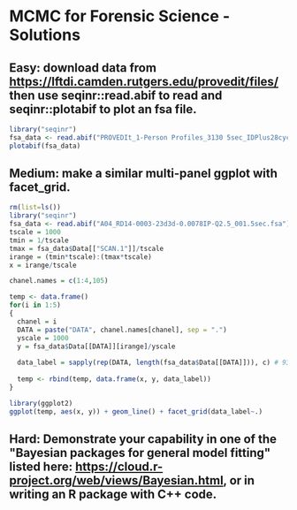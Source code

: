 # MCMC for Forensic Science - Solutions

## Easy: download data from https://lftdi.camden.rutgers.edu/provedit/files/ then use seqinr::read.abif to read and seqinr::plotabif to plot an fsa file.

```R
library("seqinr")
fsa_data <- read.abif("PROVEDIt_1-Person Profiles_3130 5sec_IDPlus28cycles/5 sec/RD14-0003(011816CMG_5sec)/A04_RD14-0003-23d3d-0.0078IP-Q2.5_001.5sec.fsa")
plotabif(fsa_data)
```
## Medium: make a similar multi-panel ggplot with facet_grid.

```R
rm(list=ls())
library("seqinr")
fsa_data <- read.abif("A04_RD14-0003-23d3d-0.0078IP-Q2.5_001.5sec.fsa")
tscale = 1000
tmin = 1/tscale
tmax = fsa_data$Data[["SCAN.1"]]/tscale
irange = (tmin*tscale):(tmax*tscale)
x = irange/tscale

chanel.names = c(1:4,105)

temp <- data.frame()
for(i in 1:5)
{
  chanel = i
  DATA = paste("DATA", chanel.names[chanel], sep = ".")
  yscale = 1000
  y = fsa_data$Data[[DATA]][irange]/yscale
  
  data_label = sapply(rep(DATA, length(fsa_data$Data[[DATA]])), c) # 9335
  
  temp <- rbind(temp, data.frame(x, y, data_label))
}

library(ggplot2)
ggplot(temp, aes(x, y)) + geom_line() + facet_grid(data_label~.)
```

## Hard: Demonstrate your capability in one of the "Bayesian packages for general model fitting" listed here: https://cloud.r-project.org/web/views/Bayesian.html, or in writing an R package with C++ code.
